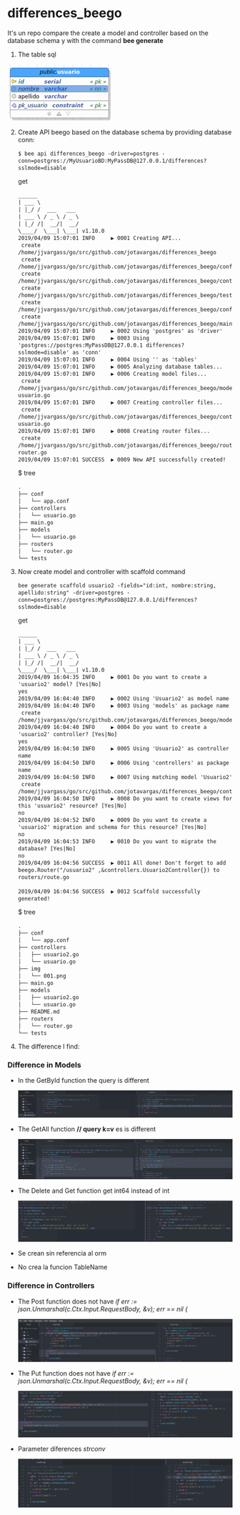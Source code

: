 # differences_beego
It's un repo compare the create a model and controller based on the database schema y with the command **bee generate**

1. The table sql

  ![Table user bd](/img/001.png)

2. Create API beego  based on the database schema by providing database conn:

       $ bee api differences_beego -driver=postgres -conn=postgres://MyUsuarioBD:MyPassDB@127.0.0.1/differences?sslmode=disable

      get

       ______
       | ___ \
       | |_/ /  ___   ___
       | ___ \ / _ \ / _ \
       | |_/ /|  __/|  __/
       \____/  \___| \___| v1.10.0
       2019/04/09 15:07:01 INFO     ▶ 0001 Creating API...
       	create	 /home/jjvargass/go/src/github.com/jotavargas/differences_beego
       	create	 /home/jjvargass/go/src/github.com/jotavargas/differences_beego/conf
       	create	 /home/jjvargass/go/src/github.com/jotavargas/differences_beego/controllers
       	create	 /home/jjvargass/go/src/github.com/jotavargas/differences_beego/tests
       	create	 /home/jjvargass/go/src/github.com/jotavargas/differences_beego/conf/app.conf
       	create	 /home/jjvargass/go/src/github.com/jotavargas/differences_beego/main.go
       2019/04/09 15:07:01 INFO     ▶ 0002 Using 'postgres' as 'driver'
       2019/04/09 15:07:01 INFO     ▶ 0003 Using 'postgres://postgres:MyPassDB@127.0.0.1 differences?sslmode=disable' as 'conn'
       2019/04/09 15:07:01 INFO     ▶ 0004 Using '' as 'tables'
       2019/04/09 15:07:01 INFO     ▶ 0005 Analyzing database tables...
       2019/04/09 15:07:01 INFO     ▶ 0006 Creating model files...
       	create	 /home/jjvargass/go/src/github.com/jotavargas/differences_beego/models usuario.go
       2019/04/09 15:07:01 INFO     ▶ 0007 Creating controller files...
       	create	 /home/jjvargass/go/src/github.com/jotavargas/differences_beego/controllers usuario.go
       2019/04/09 15:07:01 INFO     ▶ 0008 Creating router files...
       	create	 /home/jjvargass/go/src/github.com/jotavargas/differences_beego/routers router.go
       2019/04/09 15:07:01 SUCCESS  ▶ 0009 New API successfully created!

      $ tree

       .
       ├── conf
       │   └── app.conf
       ├── controllers
       │   └── usuario.go
       ├── main.go
       ├── models
       │   └── usuario.go
       ├── routers
       │   └── router.go
       └── tests

3. Now create model and controller with scaffold command

       bee generate scaffold usuario2 -fields="id:int, nombre:string, apellido:string" -driver=postgres -conn=postgres://postgres:MyPassDB@127.0.0.1/differences?sslmode=disable

      get

       ______
       | ___ \
       | |_/ /  ___   ___
       | ___ \ / _ \ / _ \
       | |_/ /|  __/|  __/
       \____/  \___| \___| v1.10.0
       2019/04/09 16:04:35 INFO     ▶ 0001 Do you want to create a 'usuario2' model? [Yes|No]
       yes
       2019/04/09 16:04:40 INFO     ▶ 0002 Using 'Usuario2' as model name
       2019/04/09 16:04:40 INFO     ▶ 0003 Using 'models' as package name
       	create	 /home/jjvargass/go/src/github.com/jotavargas/differences_beego/models/usuario2.go
       2019/04/09 16:04:40 INFO     ▶ 0004 Do you want to create a 'usuario2' controller? [Yes|No]
       yes
       2019/04/09 16:04:50 INFO     ▶ 0005 Using 'Usuario2' as controller name
       2019/04/09 16:04:50 INFO     ▶ 0006 Using 'controllers' as package name
       2019/04/09 16:04:50 INFO     ▶ 0007 Using matching model 'Usuario2'
       	create	 /home/jjvargass/go/src/github.com/jotavargas/differences_beego/controllers/usuario2.go
       2019/04/09 16:04:50 INFO     ▶ 0008 Do you want to create views for this 'usuario2' resource? [Yes|No]
       no
       2019/04/09 16:04:52 INFO     ▶ 0009 Do you want to create a 'usuario2' migration and schema for this resource? [Yes|No]
       no
       2019/04/09 16:04:53 INFO     ▶ 0010 Do you want to migrate the database? [Yes|No]
       no
       2019/04/09 16:04:56 SUCCESS  ▶ 0011 All done! Don't forget to add  beego.Router("/usuario2" ,&controllers.Usuario2Controller{}) to routers/route.go

       2019/04/09 16:04:56 SUCCESS  ▶ 0012 Scaffold successfully generated!

      $ tree

       .
       ├── conf
       │   └── app.conf
       ├── controllers
       │   ├── usuario2.go
       │   └── usuario.go
       ├── img
       │   └── 001.png
       ├── main.go
       ├── models
       │   ├── usuario2.go
       │   └── usuario.go
       ├── README.md
       ├── routers
       │   └── router.go
       └── tests

4. The difference I find:

### Difference in Models

- In the GetById function the query is different

  ![Table user bd](/img/m1.png)

- The GetAll function **// query k=v** es is different

  ![Table user bd](/img/m2.png)

- The Delete and Get function get int64 instead of int

  ![Table user bd](/img/m3.png)

- Se crean sin referencia al orm
- No crea la funcion TableName


### Difference in Controllers

- The Post function does not have *if err := json.Unmarshal(c.Ctx.Input.RequestBody, &v); err == nil {*

  ![Table user bd](/img/c1.png)

- The Put function does not have  *if err := json.Unmarshal(c.Ctx.Input.RequestBody, &v); err == nil {*

  ![Table user bd](/img/c2.png)

- Parameter diferences *strconv*

  ![Table user bd](/img/c3.png)
